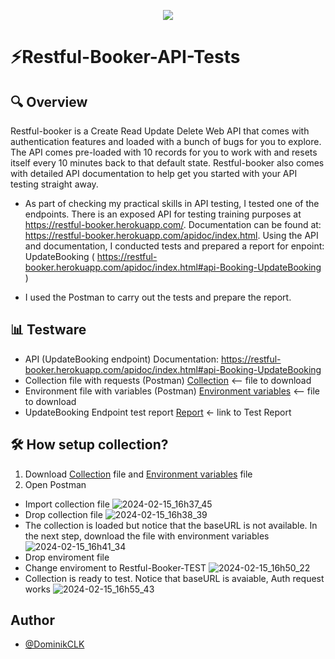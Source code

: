   <p align="center">
  <a href="https://skillicons.dev">
    <img src="https://skillicons.dev/icons?i=,postman,github" />
  </a>
</p>

# ⚡️Restful-Booker-API-Tests

## 🔍 Overview
Restful-booker is a Create Read Update Delete Web API that comes with authentication features and loaded with a bunch of bugs for you to explore. The API comes pre-loaded with 10 records for you to work with and resets itself every 10 minutes back to that default state. Restful-booker also comes with detailed API documentation to help get you started with your API testing straight away.

 - As part of checking my practical skills in API testing, I tested one of the endpoints. There is an exposed API for testing training purposes at https://restful-booker.herokuapp.com/.
Documentation can be found at: https://restful-booker.herokuapp.com/apidoc/index.html. Using the API and documentation, I conducted tests and prepared a report for enpoint: UpdateBooking ( https://restful-booker.herokuapp.com/apidoc/index.html#api-Booking-UpdateBooking )

- I used the Postman to carry out the tests and prepare the report.

## 📊 Testware

- API (UpdateBooking endpoint) Documentation: https://restful-booker.herokuapp.com/apidoc/index.html#api-Booking-UpdateBooking
- Collection file with requests (Postman) [Collection](https://github.com/DominikCLK/Restful-Booker-API-Tests/files/14298612/Restful-Booker.postman_collection.QA.Dominik.Calak.json) <-- file to download
- Environment file with variables (Postman) [Environment variables](https://github.com/DominikCLK/Restful-Booker-API-Tests/files/14298626/Restful-Booker-TEST.postman_environment.Dominik.Calak.QA.json) <-- file to download
- UpdateBooking Endpoint test report [Report](https://github.com/DominikCLK/Restful-Booker-API-Tests/blob/main/REPORT.md) <- link to Test Report

## 🛠️ How setup collection?

1. Download [Collection](https://github.com/DominikCLK/Restful-Booker-API-Tests/files/14298612/Restful-Booker.postman_collection.QA.Dominik.Calak.json) file and [Environment variables](https://github.com/DominikCLK/Restful-Booker-API-Tests/files/14298626/Restful-Booker-TEST.postman_environment.Dominik.Calak.QA.json) file
2. Open Postman
- Import collection file
  ![2024-02-15_16h37_45](https://github.com/DominikCLK/Restful-Booker-API-Tests/assets/75272795/6792acc7-a48d-48b9-b122-da2575e2a6aa)
- Drop collection file
  ![2024-02-15_16h38_39](https://github.com/DominikCLK/Restful-Booker-API-Tests/assets/75272795/f29b24ab-9627-4f98-b2b9-aca1786f913a)
- The collection is loaded but notice that the baseURL is not available. In the next step, download the file with environment variables
![2024-02-15_16h41_34](https://github.com/DominikCLK/Restful-Booker-API-Tests/assets/75272795/5e7a0682-5c98-4c66-b186-8a97ba1ea0fb)
- Drop enviroment file
- Change enviroment to Restful-Booker-TEST
  ![2024-02-15_16h50_22](https://github.com/DominikCLK/Restful-Booker-API-Tests/assets/75272795/ebddcc56-a84f-485b-876c-786ec2a212fe)
- Collection is ready to test. Notice that baseURL is avaiable, Auth request works
  ![2024-02-15_16h55_43](https://github.com/DominikCLK/Restful-Booker-API-Tests/assets/75272795/fd644109-56bb-4a18-a0fd-181303839864)


## Author

- [@DominikCLK](https://github.com/DominikCLK)

